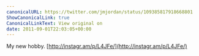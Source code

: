 ```yaml
---
canonicalURL: https://twitter.com/jmjordan/status/109385817918668801
ShowCanonicalLink: true
CanonicalLinkText: View original on
date: 2011-09-01T22:03:05+00:00
---
```

My new hobby. [http://instagr.am/p/L4JFe/](http://instagr.am/p/L4JFe/)